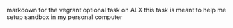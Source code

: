 markdown for the vegrant optional task on ALX 
this task is meant to help me setup sandbox in my personal computer
